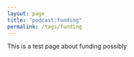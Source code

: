 ```yaml
---
layout: page
title: "podcast:funding"
permalink: /tags/funding
---
```


This is a test page about funding possibly
